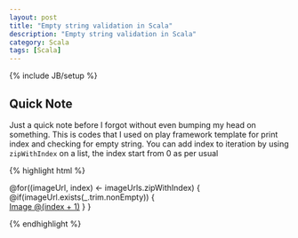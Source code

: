 ```yaml
---
layout: post
title: "Empty string validation in Scala"
description: "Empty string validation in Scala"
category: Scala
tags: [Scala]
---
```

{% include JB/setup %}

## Quick Note

Just a quick note before I forgot without even bumping my head on something.
This is codes that I used on play framework template for print index and checking for empty string.
You can add index to iteration by using `zipWithIndex` on a list, the index start from 0 as per usual

{% highlight html %}

@for((imageUrl, index) <- imageUrls.zipWithIndex) {
  @if(imageUrl.exists(_.trim.nonEmpty)) {
    <br /><a href='@imageUrl' target="_blank">Image @(index + 1)</a>
  }
} 

{% endhighlight %}